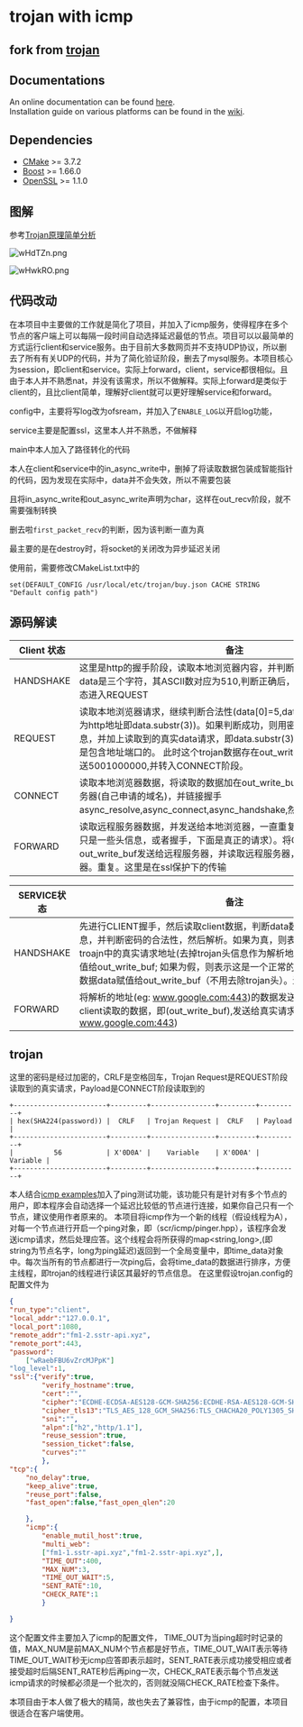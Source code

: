 # trojan with icmp 

## fork from [trojan](https://github.com/trojan-gfw/trojan)

## Documentations

An online documentation can be found [here](https://trojan-gfw.github.io/trojan/).  
Installation guide on various platforms can be found in the [wiki](https://github.com/trojan-gfw/trojan/wiki/Binary-&-Package-Distributions).


## Dependencies

- [CMake](https://cmake.org/) >= 3.7.2
- [Boost](http://www.boost.org/) >= 1.66.0
- [OpenSSL](https://www.openssl.org/) >= 1.1.0






## 图解

参考[Trojan原理简单分析](https://renyili.org/post/trojan_principle_analysis/)

![wHdTZn.png](https://s1.ax1x.com/2020/09/21/wHdTZn.png)







![wHwkRO.png](https://s1.ax1x.com/2020/09/21/wHwkRO.png)



## 代码改动

在本项目中主要做的工作就是简化了项目，并加入了icmp服务，使得程序在多个节点的客户端上可以每隔一段时间自动选择延迟最低的节点。项目可以以最简单的方式运行client和service服务。由于目前大多数网页并不支持UDP协议，所以删去了所有有关UDP的代码，并为了简化验证阶段，删去了mysql服务。本项目核心为session，即client和service。实际上forward，client，service都很相似。且由于本人并不熟悉nat，并没有该需求，所以不做解释。实际上forward是类似于client的，且比client简单，理解好client就可以更好理解service和forward。

config中，主要将写log改为ofsream，并加入了`ENABLE_LOG`以开启log功能，

service主要是配置ssl，这里本人并不熟悉，不做解释

main中本人加入了路径转化的代码

本人在client和service中的in_async_write中，删掉了将读取数据包装成智能指针的代码，因为发现在实际中，data并不会失效，所以不需要包装

且将in_async_write和out_async_write声明为char，这样在out_recv阶段，就不需要强制转换

删去啦`first_packet_recv`的判断，因为该判断一直为真

最主要的是在destroy时，将socket的关闭改为异步延迟关闭



使用前，需要修改CMakeList.txt中的

```shell
set(DEFAULT_CONFIG /usr/local/etc/trojan/buy.json CACHE STRING "Default config path")
```



## 源码解读

| Client 状态 | <span style="display:inline-block;width:550px">备注</span>   |
| ----------- | ------------------------------------------------------------ |
| HANDSHAKE   | 这里是http的握手阶段，读取本地浏览器内容，并判断data的合法性。这个data是三个字符，其ASCII数对应为510,判断正确后，将50发送给浏览器，状态进入REQUEST |
|REQUEST|读取本地浏览器请求，继续判断合法性(data[0]=5,data[2]=0,从第四位开始为http地址即data.substr(3))。如果判断成功，则用密码构成异构trojan头信息，并加上读取到的真实data请求，即data.substr(3)，这个data.substr(3)是包含地址端口的。 此时这个trojan数据存在out_write_buf中给本地浏览器发送5001000000,并转入CONNECT阶段。|
|CONNECT|读取本地浏览器数据，将读取的数据加在out_write_buf上，然后解析远程服务器(自己申请的域名)，并链接握手async_resolve,async_connect,async_handshake,然后状态进入FORWARD|
|FORWARD|读取远程服务器数据，并发送给本地浏览器，一直重复。（上面的操作，应该只是一些头信息，或者握手，下面是真正的请求）。将CONNECT阶段的out_write_buf发送给远程服务器，并读取远程服务器，然后发送给本地浏览器。重复。这里是在ssl保护下的传输|

| SERVICE状态 | <span style="display:inline-block;width:550px">备注</span>   |
| ----------- | ------------------------------------------------------------ |
| HANDSHAKE   | 先进行CLIENT握手，然后读取client数据，判断data数据是否包含trojan头信息，并判断密码的合法性，然后解析。如果为真，则表示是trojan请求，将troajn中的真实请求地址(去掉trojan头信息作为解析地址，即真实请求地址)赋值给out_write_buf; 如果为假，则表示这是一个正常的请求，直接将读取到的数据data赋值给out_write_buf（不用去除trojan头）。进入FORWARD |
| FORWARD     | 将解析的地址(eg: www.google.com:443)的数据发送给client，然后将从client读取的数据，即(out_write_buf),发送给真实请求地址(eg: www.google.com:443) |



## trojan



这里的密码是经过加密的，CRLF是空格回车，Trojan Request是REQUEST阶段读取到的真实请求，Payload是CONNECT阶段读取到的

```
+-----------------------+---------+----------------+---------+----------+
| hex(SHA224(password)) |  CRLF   | Trojan Request |  CRLF   | Payload  |
+-----------------------+---------+----------------+---------+----------+
|          56           | X'0D0A' |    Variable    | X'0D0A' | Variable |
+-----------------------+---------+----------------+---------+----------+
```

本人结合[icmp examples](https://www.boost.org/doc/libs/1_74_0/doc/html/boost_asio/examples/cpp03_examples.html)加入了ping测试功能，该功能只有是针对有多个节点的用户，即本程序会自动选择一个延迟比较低的节点进行连接，如果你自己只有一个节点，建议使用作者原来的。
本项目将icmp作为一个新的线程（假设线程为A），对每一个节点进行开启一个ping对象，即（scr/icmp/pinger.hpp），该程序会发送icmp请求，然后处理应答。这个线程会将所获得的map<string,long>,(即string为节点名字，long为ping延迟)返回到一个全局变量中，即time_data对象中。每次当所有的节点都进行一次ping后，会将time_data的数据进行排序，方便主线程，即trojan的线程进行读区其最好的节点信息。
在这里假设trojan.config的配置文件为

``` json
{
"run_type":"client",
"local_addr":"127.0.0.1",
"local_port":1080,
"remote_addr":"fm1-2.sstr-api.xyz",
"remote_port":443,
"password":
    ["wRaebFBU6vZrcMJPpK"]
"log_level":1,
"ssl":{"verify":true,
        "verify_hostname":true,
        "cert":"",
        "cipher":"ECDHE-ECDSA-AES128-GCM-SHA256:ECDHE-RSA-AES128-GCM-SHA256:ECDHE-ECDSA-CHACHA20-POLY1305:ECDHE-RSA-CHACHA20-POLY1305:ECDHE-ECDSA-AES256-GCM-SHA384:ECDHE-RSA-AES256-GCM-SHA384:ECDHE-ECDSA-AES256-SHA:ECDHE-ECDSA-AES128-SHA:ECDHE-RSA-AES128-SHA:ECDHE-RSA-AES256-SHA:DHE-RSA-AES128-SHA:DHE-RSA-AES256-SHA:AES128-SHA:AES256-SHA:DES-CBC3-SHA",
        "cipher_tls13":"TLS_AES_128_GCM_SHA256:TLS_CHACHA20_POLY1305_SHA256:TLS_AES_256_GCM_SHA384",
        "sni":"",
        "alpn":["h2","http/1.1"],
        "reuse_session":true,
        "session_ticket":false,
        "curves":""
        },
"tcp":{
    "no_delay":true,
    "keep_alive":true,
    "reuse_port":false,
    "fast_open":false,"fast_open_qlen":20

    },
    "icmp":{
        "enable_mutil_host":true,
        "multi_web":
        ["fm1-1.sstr-api.xyz","fm1-2.sstr-api.xyz",],
        "TIME_OUT":400,
        "MAX_NUM":3,
        "TIME_OUT_WAIT":5,
        "SENT_RATE":10,
        "CHECK_RATE":1
        }

}
```
这个配置文件主要加入了icmp的配置文件，
TIME_OUT为当ping超时时记录的值，MAX_NUM是前MAX_NUM个节点都是好节点，TIME_OUT_WAIT表示等待TIME_OUT_WAIT秒无icmp应答即表示超时，SENT_RATE表示成功接受相应或者接受超时后隔SENT_RATE秒后再ping一次，CHECK_RATE表示每个节点发送icmp请求的时候都必须是一个批次的，否则就没隔CHECK_RATE检查下条件。

本项目由于本人做了极大的精简，故也失去了兼容性，由于icmp的配置，本项目很适合在客户端使用。
